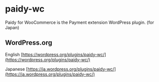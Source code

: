 # paidy-wc
Paidy for WooCommerce is the Payment extension WordPress plugin. (for Japan)

## WordPress.org

English
[https://wordpress.org/plugins/paidy-wc/](https://wordpress.org/plugins/paidy-wc/)

Japanese
[https://ja.wordpress.org/plugins/paidy-wc/](https://ja.wordpress.org/plugins/paidy-wc/)

